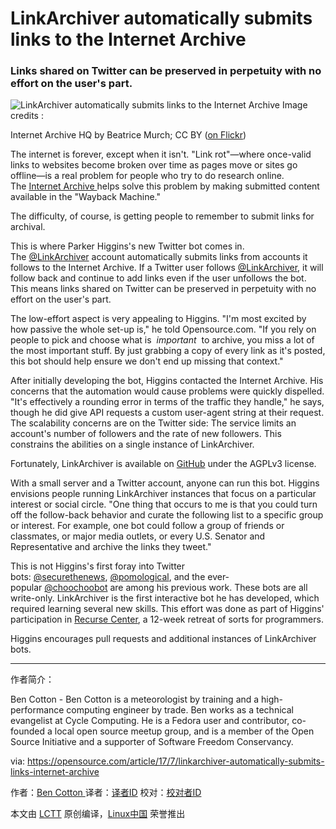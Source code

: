 LinkArchiver automatically submits links to the Internet Archive
============================================================

### Links shared on Twitter can be preserved in perpetuity with no effort on the user's part.

 
![LinkArchiver automatically submits links to the Internet Archive](https://opensource.com/sites/default/files/styles/image-full-size/public/images/life/internet_archive_building_sanfran.jpg?itok=pm9eVwbC "LinkArchiver automatically submits links to the Internet Archive")
Image credits : 

Internet Archive HQ by Beatrice Murch; CC BY ([on Flickr][3])

The internet is forever, except when it isn't. "Link rot"—where once-valid links to websites become broken over time as pages move or sites go offline—is a real problem for people who try to do research online. The [Internet Archive ][4]helps solve this problem by making submitted content available in the "Wayback Machine."

The difficulty, of course, is getting people to remember to submit links for archival.

This is where Parker Higgins's new Twitter bot comes in. The [@LinkArchiver][5] account automatically submits links from accounts it follows to the Internet Archive. If a Twitter user follows [@LinkArchiver][6], it will follow back and continue to add links even if the user unfollows the bot. This means links shared on Twitter can be preserved in perpetuity with no effort on the user's part.

The low-effort aspect is very appealing to Higgins. "I'm most excited by how passive the whole set-up is," he told Opensource.com. "If you rely on people to pick and choose what is  _important_  to archive, you miss a lot of the most important stuff. By just grabbing a copy of every link as it's posted, this bot should help ensure we don't end up missing that context."

After initially developing the bot, Higgins contacted the Internet Archive. His concerns that the automation would cause problems were quickly dispelled. "It's effectively a rounding error in terms of the traffic they handle," he says, though he did give API requests a custom user-agent string at their request. The scalability concerns are on the Twitter side: The service limits an account's number of followers and the rate of new followers. This constrains the abilities on a single instance of LinkArchiver.

Fortunately, LinkArchiver is available on [GitHub][7] under the AGPLv3 license.

With a small server and a Twitter account, anyone can run this bot. Higgins envisions people running LinkArchiver instances that focus on a particular interest or social circle. "One thing that occurs to me is that you could turn off the follow-back behavior and curate the following list to a specific group or interest. For example, one bot could follow a group of friends or classmates, or major media outlets, or every U.S. Senator and Representative and archive the links they tweet."

This is not Higgins's first foray into Twitter bots: [@securethenews][8], [@pomological][9], and the ever-popular [@choochoobot][10] are among his previous work. These bots are all write-only. LinkArchiver is the first interactive bot he has developed, which required learning several new skills. This effort was done as part of Higgins' participation in [Recurse Center][11], a 12-week retreat of sorts for programmers.

Higgins encourages pull requests and additional instances of LinkArchiver bots.

--------------------------------------------------------------------------------

作者简介：

Ben Cotton - Ben Cotton is a meteorologist by training and a high-performance computing engineer by trade. Ben works as a technical evangelist at Cycle Computing. He is a Fedora user and contributor, co-founded a local open source meetup group, and is a member of the Open Source Initiative and a supporter of Software Freedom Conservancy. 

via: https://opensource.com/article/17/7/linkarchiver-automatically-submits-links-internet-archive

作者：[Ben Cotton ][a]
译者：[译者ID](https://github.com/译者ID)
校对：[校对者ID](https://github.com/校对者ID)

本文由 [LCTT](https://github.com/LCTT/TranslateProject) 原创编译，[Linux中国](https://linux.cn/) 荣誉推出

[a]:https://opensource.com/users/bcotton
[1]:https://opensource.com/article/17/7/linkarchiver-automatically-submits-links-internet-archive?rate=Z9DDX962B5JWk6LID_iia3S7H9s7ZMF8cGTVlNLvCs8
[2]:https://opensource.com/user/30131/feed
[3]:https://www.flickr.com/photos/blmurch/5079018246/
[4]:https://archive.org/
[5]:https://twitter.com/linkarchiver
[6]:https://twitter.com/linkarchiver
[7]:https://github.com/thisisparker/linkarchiver
[8]:https://twitter.com/securethenews
[9]:https://twitter.com/pomological
[10]:https://twitter.com/choochoobot
[11]:https://www.recurse.com/
[12]:https://opensource.com/users/bcotton
[13]:https://opensource.com/users/bcotton
